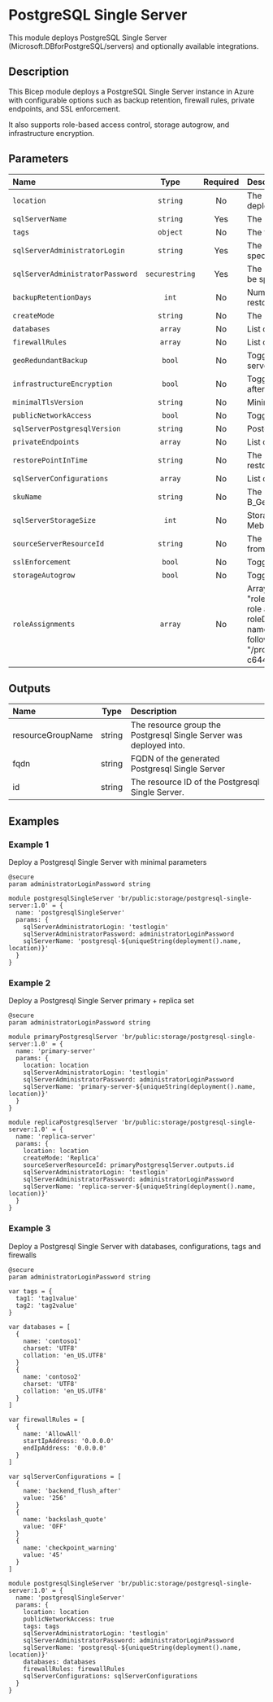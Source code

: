 # PostgreSQL Single Server

This module deploys PostgreSQL Single Server (Microsoft.DBforPostgreSQL/servers) and optionally available integrations.

## Description

This Bicep module deploys a PostgreSQL Single Server instance in Azure with configurable options such as backup retention, firewall rules, private endpoints, and SSL enforcement.

It also supports role-based access control, storage autogrow, and infrastructure encryption.

## Parameters

| Name                             | Type           | Required | Description                                                                                                                                                                                                                                                                                                                                                                                  |
| :------------------------------- | :------------: | :------: | :------------------------------------------------------------------------------------------------------------------------------------------------------------------------------------------------------------------------------------------------------------------------------------------------------------------------------------------------------------------------------------------- |
| `location`                       | `string`       | No       | The location into which your Azure resources should be deployed.                                                                                                                                                                                                                                                                                                                             |
| `sqlServerName`                  | `string`       | Yes      | The name of the Postgresql Single Server instance.                                                                                                                                                                                                                                                                                                                                           |
| `tags`                           | `object`       | No       | The tags to apply to each resource.                                                                                                                                                                                                                                                                                                                                                          |
| `sqlServerAdministratorLogin`    | `string`       | Yes      | The administrator username of the server. Can only be specified when the server is being created.                                                                                                                                                                                                                                                                                            |
| `sqlServerAdministratorPassword` | `securestring` | Yes      | The administrator login password for the SQL server. Can only be specified when the server is being created.                                                                                                                                                                                                                                                                                 |
| `backupRetentionDays`            | `int`          | No       | Number of days a backup is retained for point-in-time restores.                                                                                                                                                                                                                                                                                                                              |
| `createMode`                     | `string`       | No       | The mode to create a new server.                                                                                                                                                                                                                                                                                                                                                             |
| `databases`                      | `array`        | No       | List of databases to create on server.                                                                                                                                                                                                                                                                                                                                                       |
| `firewallRules`                  | `array`        | No       | List of firewall rules to create on server.                                                                                                                                                                                                                                                                                                                                                  |
| `geoRedundantBackup`             | `bool`         | No       | Toggle geo-redundant backups. Cannot be changed after server creation.                                                                                                                                                                                                                                                                                                                       |
| `infrastructureEncryption`       | `bool`         | No       | Toggle infrastructure double encryption. Cannot be changed after server creation.                                                                                                                                                                                                                                                                                                            |
| `minimalTlsVersion`              | `string`       | No       | Minimal supported TLS version.                                                                                                                                                                                                                                                                                                                                                               |
| `publicNetworkAccess`            | `bool`         | No       | Toggle public network access.                                                                                                                                                                                                                                                                                                                                                                |
| `sqlServerPostgresqlVersion`     | `string`       | No       | PostgreSQL version                                                                                                                                                                                                                                                                                                                                                                           |
| `privateEndpoints`               | `array`        | No       | List of privateEndpoints to create on server.                                                                                                                                                                                                                                                                                                                                                |
| `restorePointInTime`             | `string`       | No       | The point in time (ISO8601 format) of the source server to restore from.                                                                                                                                                                                                                                                                                                                     |
| `sqlServerConfigurations`        | `array`        | No       | List of server configurations to create on server.                                                                                                                                                                                                                                                                                                                                           |
| `skuName`                        | `string`       | No       | The name of the sku, typically, tier + family + cores, e.g. B_Gen4_1.                                                                                                                                                                                                                                                                                                                        |
| `sqlServerStorageSize`           | `int`          | No       | Storage size for Postgresql Single Server. Expressed in Mebibytes. Cannot be scaled down.                                                                                                                                                                                                                                                                                                    |
| `sourceServerResourceId`         | `string`       | No       | The source server id to restore from. Leave empty if creating from scratch.                                                                                                                                                                                                                                                                                                                  |
| `sslEnforcement`                 | `bool`         | No       | Toggle SSL enforcement for incoming connections.                                                                                                                                                                                                                                                                                                                                             |
| `storageAutogrow`                | `bool`         | No       | Toggle storage autogrow.                                                                                                                                                                                                                                                                                                                                                                     |
| `roleAssignments`                | `array`        | No       | Array of role assignment objects that contain the "roleDefinitionIdOrName" and "principalId" to define RBAC role assignments on this resource. In the roleDefinitionIdOrName attribute, provide either the display name of the role definition, or its fully qualified ID in the following format: "/providers/Microsoft.Authorization/roleDefinitions/c2f4ef07-c644-48eb-af81-4b1b4947fb11" |

## Outputs

| Name              | Type   | Description                                                        |
| :---------------- | :----: | :----------------------------------------------------------------- |
| resourceGroupName | string | The resource group the Postgresql Single Server was deployed into. |
| fqdn              | string | FQDN of the generated Postgresql Single Server                     |
| id                | string | The resource ID of the Postgresql Single Server.                   |

## Examples

### Example 1

Deploy a Postgresql Single Server with minimal parameters

```bicep
@secure
param administratorLoginPassword string

module postgresqlSingleServer 'br/public:storage/postgresql-single-server:1.0' = {
  name: 'postgresqlSingleServer'
  params: {
    sqlServerAdministratorLogin: 'testlogin'
    sqlServerAdministratorPassword: administratorLoginPassword
    sqlServerName: 'postgresql-${uniqueString(deployment().name, location)}'
  }
}
```

### Example 2

Deploy a Postgresql Single Server primary + replica set

```bicep
@secure
param administratorLoginPassword string

module primaryPostgresqlServer 'br/public:storage/postgresql-single-server:1.0' = {
  name: 'primary-server'
  params: {
    location: location
    sqlServerAdministratorLogin: 'testlogin'
    sqlServerAdministratorPassword: administratorLoginPassword
    sqlServerName: 'primary-server-${uniqueString(deployment().name, location)}'
  }
}

module replicaPostgresqlServer 'br/public:storage/postgresql-single-server:1.0' = {
  name: 'replica-server'
  params: {
    location: location
    createMode: 'Replica'
    sourceServerResourceId: primaryPostgresqlServer.outputs.id
    sqlServerAdministratorLogin: 'testlogin'
    sqlServerAdministratorPassword: administratorLoginPassword
    sqlServerName: 'replica-server-${uniqueString(deployment().name, location)}'
  }
}
```

### Example 3

Deploy a Postgresql Single Server with databases, configurations, tags and firewalls

```bicep
@secure
param administratorLoginPassword string

var tags = {
  tag1: 'tag1value'
  tag2: 'tag2value'
}

var databases = [
  {
    name: 'contoso1'
    charset: 'UTF8'
    collation: 'en_US.UTF8'
  }
  {
    name: 'contoso2'
    charset: 'UTF8'
    collation: 'en_US.UTF8'
  }
]

var firewallRules = [
  {
    name: 'AllowAll'
    startIpAddress: '0.0.0.0'
    endIpAddress: '0.0.0.0'
  }
]

var sqlServerConfigurations = [
  {
    name: 'backend_flush_after'
    value: '256'
  }
  {
    name: 'backslash_quote'
    value: 'OFF'
  }
  {
    name: 'checkpoint_warning'
    value: '45'
  }
]

module postgresqlSingleServer 'br/public:storage/postgresql-single-server:1.0' = {
  name: 'postgresqlSingleServer'
  params: {
    location: location
    publicNetworkAccess: true
    tags: tags
    sqlServerAdministratorLogin: 'testlogin'
    sqlServerAdministratorPassword: administratorLoginPassword
    sqlServerName: 'postgresql-${uniqueString(deployment().name, location)}'
    databases: databases
    firewallRules: firewallRules
    sqlServerConfigurations: sqlServerConfigurations
  }
}
```